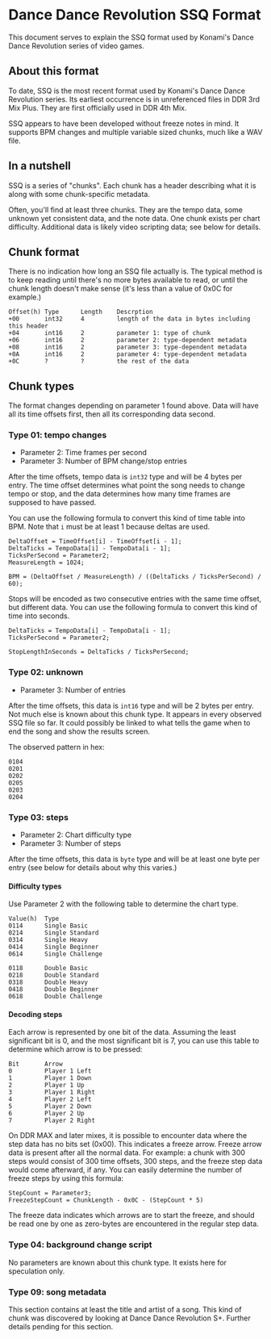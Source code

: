 # Dance Dance Revolution SSQ Format

This document serves to explain the SSQ format used by Konami's Dance Dance
Revolution series of video games.

## About this format

To date, SSQ is the most recent format used by Konami's Dance Dance Revolution
series. Its earliest occurrence is in unreferenced files in DDR 3rd Mix Plus.
They are first officially used in DDR 4th Mix.

SSQ appears to have been developed without freeze notes in mind. It supports
BPM changes and multiple variable sized chunks, much like a WAV file.

## In a nutshell

SSQ is a series of "chunks". Each chunk has a header describing what it is
along with some chunk-specific metadata.

Often, you'll find at least three chunks. They are the tempo data, some
unknown yet consistent data, and the note data. One chunk exists per chart
difficulty. Additional data is likely video scripting data; see below for
details.

## Chunk format

There is no indication how long an SSQ file actually is. The typical method is
to keep reading until there's no more bytes available to read, or until the
chunk length doesn't make sense (it's less than a value of 0x0C for example.)

```
Offset(h) Type      Length    Descrption
+00       int32     4         length of the data in bytes including this header
+04       int16     2         parameter 1: type of chunk
+06       int16     2         parameter 2: type-dependent metadata
+08       int16     2         parameter 3: type-dependent metadata
+0A       int16     2         parameter 4: type-dependent metadata
+0C       ?         ?         the rest of the data
```

## Chunk types

The format changes depending on parameter 1 found above. Data will have all its
time offsets first, then all its corresponding data second.

### Type 01: tempo changes

- Parameter 2: Time frames per second
- Parameter 3: Number of BPM change/stop entries

After the time offsets, tempo data is `int32` type and will be 4 bytes per
entry. The time offset determines what point the song needs to change tempo
or stop, and the data determines how many time frames are supposed to have
passed.

You can use the following formula to convert this kind of time table into BPM.
Note that `i` must be at least 1 because deltas are used.

```
DeltaOffset = TimeOffset[i] - TimeOffset[i - 1];
DeltaTicks = TempoData[i] - TempoData[i - 1];
TicksPerSecond = Parameter2;
MeasureLength = 1024;

BPM = (DeltaOffset / MeasureLength) / ((DeltaTicks / TicksPerSecond) / 60);
```

Stops will be encoded as two consecutive entries with the same time offset, but
different data. You can use the following formula to convert this kind of
time into seconds.

```
DeltaTicks = TempoData[i] - TempoData[i - 1];
TicksPerSecond = Parameter2;

StopLengthInSeconds = DeltaTicks / TicksPerSecond;
```

### Type 02: unknown

- Parameter 3: Number of entries

After the time offsets, this data is `int16` type and will be 2 bytes per
entry. Not much else is known about this chunk type. It appears in every
observed SSQ file so far. It could possibly be linked to what tells the game
when to end the song and show the results screen.

The observed pattern in hex:
```
0104
0201
0202
0205
0203
0204
```

### Type 03: steps

- Parameter 2: Chart difficulty type
- Parameter 3: Number of steps

After the time offsets, this data is `byte` type and will be at least one byte
per entry (see below for details about why this varies.)

#### Difficulty types

Use Parameter 2 with the following table to determine the chart type.

```
Value(h)  Type
0114      Single Basic
0214      Single Standard
0314      Single Heavy
0414      Single Beginner
0614      Single Challenge

0118      Double Basic
0218      Double Standard
0318      Double Heavy
0418      Double Beginner
0618      Double Challenge
```

#### Decoding steps

Each arrow is represented by one bit of the data. Assuming the least
significant bit is 0, and the most significant bit is 7, you can use this table
to determine which arrow is to be pressed:

```
Bit       Arrow
0         Player 1 Left
1         Player 1 Down
2         Player 1 Up
3         Player 1 Right
4         Player 2 Left
5         Player 2 Down
6         Player 2 Up
7         Player 2 Right
```

On DDR MAX and later mixes, it is possible to encounter data where the step
data has no bits set (0x00). This indicates a freeze arrow. Freeze arrow data
is present after all the normal data. For example: a chunk with 300 steps would
consist of 300 time offsets, 300 steps, and the freeze step data would come
afterward, if any. You can easily determine the number of freeze steps by using
this formula:

```
StepCount = Parameter3;
FreezeStepCount = ChunkLength - 0x0C - (StepCount * 5)
```

The freeze data indicates which arrows are to start the freeze, and should be
read one by one as zero-bytes are encountered in the regular step data.

### Type 04: background change script

No parameters are known about this chunk type. It exists here for speculation
only.

### Type 09: song metadata

This section contains at least the title and artist of a song. This kind of chunk was discovered by looking at Dance Dance Revolution S+. Further details pending for this section.
